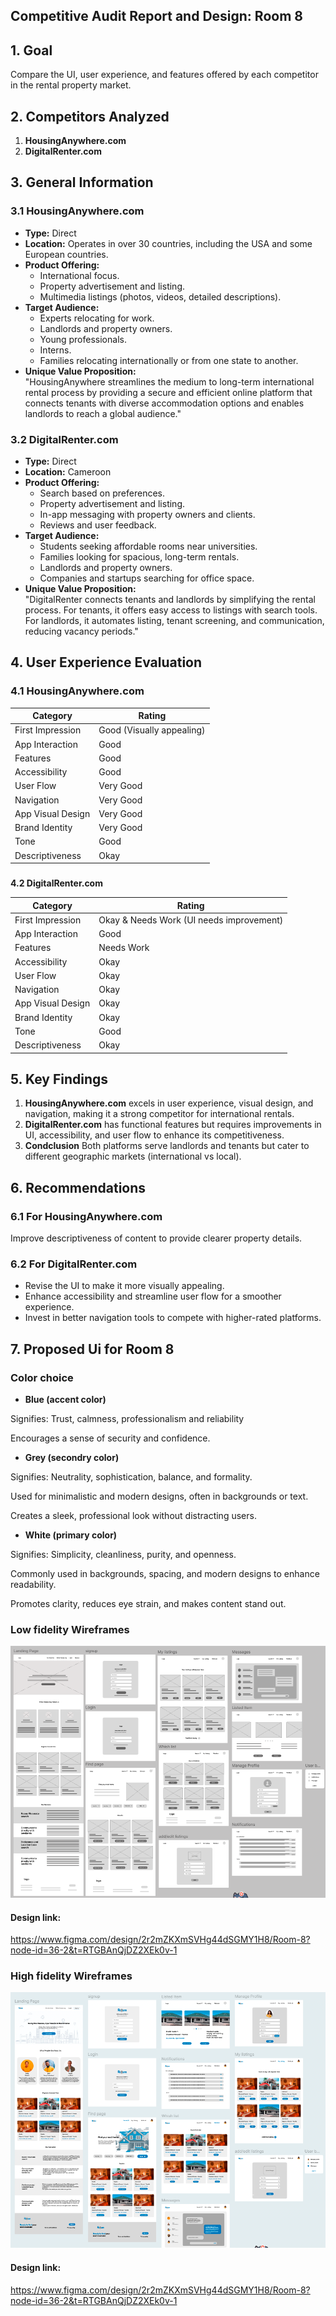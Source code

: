 ## **Competitive Audit Report and Design: Room 8**

## **1\. Goal**

Compare the UI, user experience, and features offered by each competitor in the rental property market.

## **2\. Competitors Analyzed**

1. **HousingAnywhere.com**
2. **DigitalRenter.com**

## **3\. General Information**

### **3.1 HousingAnywhere.com**

- **Type:** Direct
- **Location:** Operates in over 30 countries, including the USA and some European countries.
- **Product Offering:**
  - International focus.
  - Property advertisement and listing.
  - Multimedia listings (photos, videos, detailed descriptions).
- **Target Audience:**
  - Experts relocating for work.
  - Landlords and property owners.
  - Young professionals.
  - Interns.
  - Families relocating internationally or from one state to another.
- **Unique Value Proposition:**  
    "HousingAnywhere streamlines the medium to long-term international rental process by providing a secure and efficient online platform that connects tenants with diverse accommodation options and enables landlords to reach a global audience."

### **3.2 DigitalRenter.com**

- **Type:** Direct
- **Location:** Cameroon
- **Product Offering:**
  - Search based on preferences.
  - Property advertisement and listing.
  - In-app messaging with property owners and clients.
  - Reviews and user feedback.
- **Target Audience:**
  - Students seeking affordable rooms near universities.
  - Families looking for spacious, long-term rentals.
  - Landlords and property owners.
  - Companies and startups searching for office space.
- **Unique Value Proposition:**  
    "DigitalRenter connects tenants and landlords by simplifying the rental process. For tenants, it offers easy access to listings with search tools. For landlords, it automates listing, tenant screening, and communication, reducing vacancy periods."

## **4\. User Experience Evaluation**

### **4.1 HousingAnywhere.com**

| **Category** | **Rating** |
| --- | --- |
| First Impression | Good (Visually appealing) |
| App Interaction | Good |
| Features | Good |
| Accessibility | Good |
| User Flow | Very Good |
| Navigation | Very Good |
| App Visual Design | Very Good |
| Brand Identity | Very Good |
| Tone | Good |
| Descriptiveness | Okay |

###

**4.2 DigitalRenter.com**

| **Category** | **Rating** |
| --- | --- |
| First Impression | Okay & Needs Work (UI needs improvement) |
| App Interaction | Good |
| Features | Needs Work |
| Accessibility | Okay |
| User Flow | Okay |
| Navigation | Okay |
| App Visual Design | Okay |
| Brand Identity | Okay |
| Tone | Good |
| Descriptiveness | Okay |

## **5\. Key Findings**

1. **HousingAnywhere.com** excels in user experience, visual design, and navigation, making it a strong competitor for international rentals.
2. **DigitalRenter.com** has functional features but requires improvements in UI, accessibility, and user flow to enhance its competitiveness.
3. **Condclusion** Both platforms serve landlords and tenants but cater to different geographic markets (international vs local).

## **6\. Recommendations**

### **6.1 For HousingAnywhere.com**

Improve descriptiveness of content to provide clearer property details.

### **6.2 For DigitalRenter.com**

- Revise the UI to make it more visually appealing.
- Enhance accessibility and streamline user flow for a smoother experience.
- Invest in better navigation tools to compete with higher-rated platforms.

## **7\. Proposed Ui for Room 8**

### **Color choice**

- **Blue (accent color)**

Signifies: Trust, calmness, professionalism and reliability

Encourages a sense of security and confidence.

- **Grey (secondry color)**

Signifies: Neutrality, sophistication, balance, and formality.

Used for minimalistic and modern designs, often in backgrounds or text.

Creates a sleek, professional look without distracting users.

- **White (primary color)**

Signifies: Simplicity, cleanliness, purity, and openness.

Commonly used in backgrounds, spacing, and modern designs to enhance readability.

Promotes clarity, reduces eye strain, and makes content stand out.

### **Low fidelity Wireframes**

![Low fidelity wireframes](../wireframes/lofi.png)


#### **Design link:**

<https://www.figma.com/design/2r2mZKXmSVHg44dSGMY1H8/Room-8?node-id=36-2&t=RTGBAnQjDZ2XEk0v-1>


### **High fidelity Wireframes**

![High fidelity wireframes](../wireframes/hifi.png)

#### **Design link:**

<https://www.figma.com/design/2r2mZKXmSVHg44dSGMY1H8/Room-8?node-id=36-2&t=RTGBAnQjDZ2XEk0v-1>